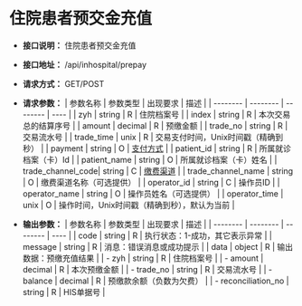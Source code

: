 # 住院患者预交金充值

- **接口说明：** 住院患者预交金充值
- **接口地址：** /api/inhospital/prepay
- **请求方式：** GET/POST
- **请求参数：**
    | 参数名称 | 参数类型 | 出现要求 | 描述 |
    | -------- | -------- | -------- | ---- |
    | zyh | string | R | 住院档案号 |
    | index | string | R | 本次交易总的结算序号 |
    | amount | decimal | R | 预缴金额 |
    | trade_no | string | R | 交易流水号 |
    | trade_time | unix | R | 交易支付时间，Unix时间戳（精确到秒） |
    | payment | string | O | [支付方式](enums?id=payment) |
    | patient_id | string | R | 所属就诊档案（卡）Id |
    | patient_name | string | O | 所属就诊档案（卡）姓名 |
    | trade_channel_code| string | C | [缴费渠道](enums?id=platform) |
    | trade_channel_name | string | O | 缴费渠道名称（可选提供） |
    | operator_id | string | C | 操作员ID |
    | operator_name | string | O | 操作员姓名（可选提供） |
    | operator_time | unix | O | 操作时间，Unix时间戳（精确到秒），默认为当前 |

- **输出参数：**
    | 参数名称 | 参数类型 | 出现要求 | 描述 |
    | -------- | -------- | -------- | ---- |
    | code | string | R | 执行状态：1-成功，其它表示异常 |
    | message | string | R | 消息：错误消息或成功提示 |
    | data | object | R | 输出数据：预缴充值结果 |
    | - zyh | string | R | 住院档案号 |
    | - amount | decimal | R | 本次预缴金额 |
    | - trade_no | string | R | 交易流水号 |
    | - balance | decimal | R | 预缴款余额（负数为欠费） |
    | - reconciliation_no | string | R | HIS单据号 |